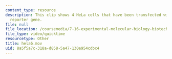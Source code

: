 ```yaml
---
content_type: resource
description: This clip shows 4 HeLa cells that have been transfected with a CFP-DEVD-YFP
  reporter gene.
file: null
file_location: /coursemedia/7-16-experimental-molecular-biology-biotechnology-ii-spring-2005/8a5f5a7c318ad8585a47130e954cdbc4_hela6.mov
file_type: video/quicktime
resourcetype: Other
title: hela6.mov
uid: 8a5f5a7c-318a-d858-5a47-130e954cdbc4
---
```

